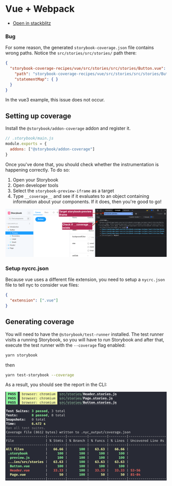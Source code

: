 # Vue + Webpack

- [Open in stackblitz](https://stackblitz.com/github/yannbf/storybook-coverage-recipes/tree/main/vue?preset=node)

### Bug

For some reason, the generated `storybook-coverage.json` file contains wrong paths. Notice the `src/stories/src/stories/` path there:

```json
{
  "storybook-coverage-recipes/vue/src/stories/src/stories/Button.vue": {
    "path": "storybook-coverage-recipes/vue/src/stories/src/stories/Button.vue",
    "statementMap": { }
  }
}
```

In the vue3 example, this issue does not occur.

## Setting up coverage

Install the `@storybook/addon-coverage` addon and register it.

```js
// .storybook/main.js
module.exports = {
  addons: ["@storybook/addon-coverage"]
}
```

Once you've done that, you should check whether the instrumentation is happening correctly. To do so:

1. Open your Storybook
2. Open developer tools
3. Select the `storybook-preview-iframe` as a target
4. Type `__coverage__` and see if it evaluates to an object containing information about your components. If it does, then you're good to go!

![](coverage-object.png)

### Setup nycrc.json

Because vue uses a different file extension, you need to setup a `nycrc.json` file to tell nyc to consider vue files:

```json
{
  "extension": [".vue"]
}
```

## Generating coverage

You will need to have the `@storybook/test-runner` installed. The test runner visits a running Storybook, so you will have to run Storybook and after that, execute the test runner with the `--coverage` flag enabled:

```sh
yarn storybook
```
then

```sh
yarn test-storybook --coverage
```

As a result, you should see the report in the CLI:

![](coverage-cli.png)

